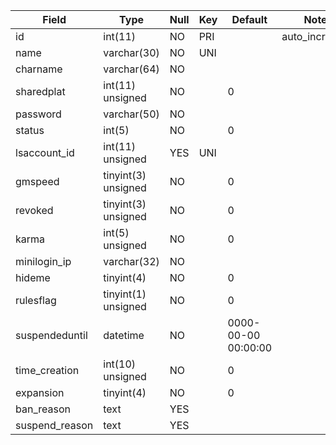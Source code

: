 **Field**|**Type**|**Null**|**Key**|**Default**|**Notes**
-----|-----|-----|-----|-----|-----
id|int(11)|NO|PRI| |auto\_increment
name|varchar(30)|NO|UNI| | 
charname|varchar(64)|NO| | | 
sharedplat|int(11) unsigned|NO| |0| 
password|varchar(50)|NO| | | 
status|int(5)|NO| |0| 
lsaccount\_id|int(11) unsigned|YES|UNI| | 
gmspeed|tinyint(3) unsigned|NO| |0| 
revoked|tinyint(3) unsigned|NO| |0| 
karma|int(5) unsigned|NO| |0| 
minilogin\_ip|varchar(32)|NO| | | 
hideme|tinyint(4)|NO| |0| 
rulesflag|tinyint(1) unsigned|NO| |0| 
suspendeduntil|datetime|NO| |0000-00-00 00:00:00| 
time\_creation|int(10) unsigned|NO| |0| 
expansion|tinyint(4)|NO| |0| 
ban\_reason|text|YES| | | 
suspend\_reason|text|YES| | | 